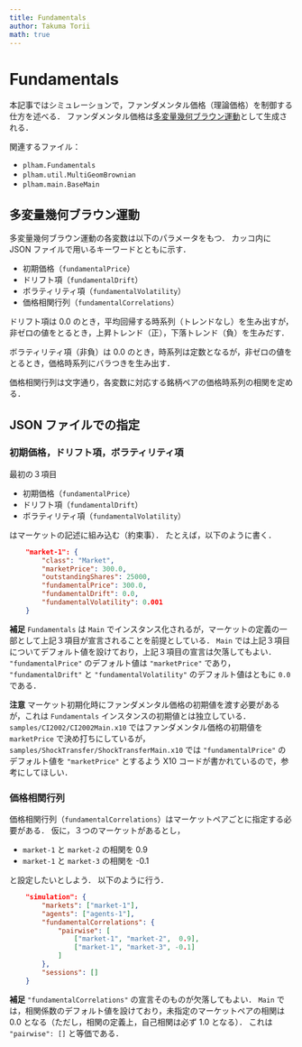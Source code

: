 ```yaml
---
title: Fundamentals
author: Takuma Torii
math: true
---
```


# Fundamentals

本記事ではシミュレーションで，ファンダメンタル価格（理論価格）を制御する仕方を述べる．
ファンダメンタル価格は[多変量幾何ブラウン運動](https://en.wikipedia.org/wiki/Geometric_Brownian_motion#Multivariate_version)として生成される．

関連するファイル：

  * `plham.Fundamentals`
  * `plham.util.MultiGeomBrownian`
  * `plham.main.BaseMain`


## 多変量幾何ブラウン運動

多変量幾何ブラウン運動の各変数は以下のパラメータをもつ．
カッコ内に JSON ファイルで用いるキーワードとともに示す．

  * 初期価格（`fundamentalPrice`）
  * ドリフト項（`fundamentalDrift`）
  * ボラティリティ項（`fundamentalVolatility`）
  * 価格相関行列（`fundamentalCorrelations`）

ドリフト項は 0.0 のとき，平均回帰する時系列（トレンドなし）を生み出すが，非ゼロの値をとるとき，上昇トレンド（正），下落トレンド（負）を生みだす．

ボラティリティ項（非負）は 0.0 のとき，時系列は定数となるが，非ゼロの値をとるとき，価格時系列にバラつきを生み出す．

価格相関行列は文字通り，各変数に対応する銘柄ペアの価格時系列の相関を定める．


## JSON ファイルでの指定

### 初期価格，ドリフト項，ボラティリティ項

最初の３項目

  * 初期価格（`fundamentalPrice`）
  * ドリフト項（`fundamentalDrift`）
  * ボラティリティ項（`fundamentalVolatility`）

はマーケットの記述に組み込む（約束事）．
たとえば，以下のように書く．

```json
    "market-1": {
        "class": "Market",
        "marketPrice": 300.0,
        "outstandingShares": 25000,
        "fundamentalPrice": 300.0,
        "fundamentalDrift": 0.0,
        "fundamentalVolatility": 0.001
    }
```

**補足**
`Fundamentals` は `Main` でインスタンス化されるが，マーケットの定義の一部として上記３項目が宣言されることを前提としている．
`Main` では上記３項目についてデフォルト値を設けており，上記３項目の宣言は欠落してもよい．
`"fundamentalPrice"` のデフォルト値は `"marketPrice"` であり，
`"fundamentalDrift"` と `"fundamentalVolatility"` のデフォルト値はともに `0.0` である．

**注意**
マーケット初期化時にファンダメンタル価格の初期値を渡す必要があるが，これは `Fundamentals` インスタンスの初期値とは独立している．
`samples/CI2002/CI2002Main.x10` ではファンダメンタル価格の初期値を `marketPrice` で決め打ちにしているが，`samples/ShockTransfer/ShockTransferMain.x10` では `"fundamentalPrice"` のデフォルト値を `"marketPrice"` とするよう X10 コードが書かれているので，参考にしてほしい．


### 価格相関行列

価格相関行列（`fundamentalCorrelations`）はマーケットペアごとに指定する必要がある．
仮に，３つのマーケットがあるとし，

  * `market-1` と `market-2` の相関を  0.9
  * `market-1` と `market-3` の相関を -0.1

と設定したいとしよう．
以下のように行う．

```json
	"simulation": {
		"markets": ["market-1"],
		"agents": ["agents-1"],
        "fundamentalCorrelations": {
            "pairwise": [
                ["market-1", "market-2",  0.9],
                ["market-1", "market-3", -0.1]
            ]
        },
		"sessions": []
	}
```

**補足**
`"fundamentalCorrelations"` の宣言そのものが欠落してもよい．
`Main` では，相関係数のデフォルト値を設けており，未指定のマーケットペアの相関は 0.0 となる（ただし，相関の定義上，自己相関は必ず 1.0 となる）．
これは `"pairwise": []` と等価である．


